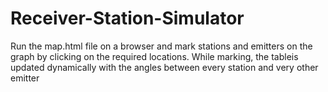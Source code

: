# Receiver-Station-Simulator
Run the map.html file on a browser and mark stations and emitters on the graph by clicking on the required locations. While marking, the tableis updated dynamically with the angles between every station and very other emitter  
